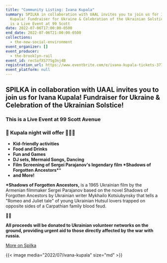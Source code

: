 ```yaml
---
title: "Community Listing: Ivana Kupala"
summary: SPILKA in collaboration with UAAL invites you to join us for Ivana
  Kupala! Fundraiser for Ukraine & Celebration of the Ukrainian Solstice! This
  is a Live Event at 99 Scott
date: 2022-07-06T17:00:00-0500
end_date: 2022-07-06T21:00:00-0500
collections:
  - the-new-social-environment
event_organizer: []
event_producer:
  - the-brooklyn-rail
event_id: recSofXS77Sg3nj4B
registration_url: https://www.eventbrite.com/e/ivana-kupala-tickets-377522649407
event_platform: null
---
```

## SPILKA in collaboration with UAAL invites you to join us for Ivana Kupala! Fundraiser for Ukraine & Celebration of the Ukrainian Solstice!

### This is a Live Event at 99 Scott Avenue

### 🌿 Kupala night will offer 🌿🧜‍♀️

* **Kid-friendly activities**
* **Food and Drinks**
* **Fun and Games**
* **DJ sets, Mermaid Songs, Dancing**
* **Film Screening of Sergei Parajanov's legendary film \*Shadows of Forgotten Ancestors\****
* **and More!**

**\*Shadows of Forgotten Ancestors,** is a 1965 Ukrainian film by the Armenian filmmaker Sergei Parajanov based on the novel Shadows of Forgotten Ancestors by Ukrainian writer Mykhailo Kotsiubynsky that tells a "Romeo and Juliet tale" of young Ukrainian Hutsul lovers trapped on opposite sides of a Carpathian family blood feud.

💛💙

**All proceeds will be donated to Ukrainian volunteer networks on the ground, providing urgent aid to those directly affected by the war with russia.**

[More on Spilka](https://spilka.link/contactresources)

{{< image media="2022/07/ivana-kupala" size="md" >}}